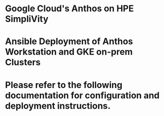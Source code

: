 # Google Cloud's Anthos on HPE SimpliVity

# Ansible Deployment of Anthos Workstation and GKE on-prem Clusters

# Please refer to the following documentation for configuration and deployment instructions.

